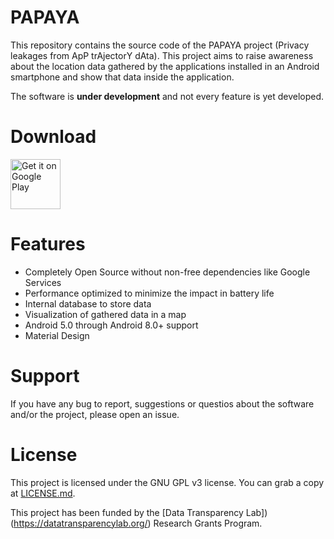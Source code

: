 # PAPAYA
This repository contains the source code of the PAPAYA project (Privacy leakages from ApP trAjectorY dAta). This project aims to raise awareness about the location data gathered by the applications installed in an Android smartphone and show that data inside the application.

The software is **under development** and not every feature is yet developed.

# Download
[<img src="https://play.google.com/intl/en_us/badges/images/generic/en_badge_web_generic.png" alt="Get it on Google Play" height="80" />](https://play.google.com/store/apps/details?id=com.wnluc3m.papaya)

# Features

 - Completely Open Source without non-free dependencies like Google Services
 - Performance optimized to minimize the impact in battery life
 - Internal database to store data
 - Visualization of gathered data in a map
 - Android 5.0 through Android 8.0+ support
 - Material Design

# Support
If you have any bug to report, suggestions or questios about the software and/or the project, please open an issue.

# License
This project is licensed under the GNU GPL v3 license. You can grab a copy at [LICENSE.md](LICENSE).

This project has been funded by the [Data Transparency Lab])(https://datatransparencylab.org/) Research Grants Program.